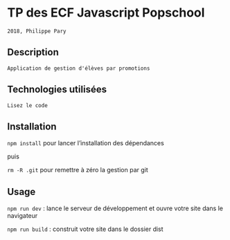 # TP des ECF Javascript Popschool

    2018, Philippe Pary

## Description 

    Application de gestion d'élèves par promotions

## Technologies utilisées

    Lisez le code

## Installation

`npm install` pour lancer l’installation des dépendances

puis

`rm -R .git` pour remettre à zéro la gestion par git

## Usage

`npm run dev` : lance le serveur de développement et ouvre votre site dans le navigateur

`npm run build` : construit votre site dans le dossier dist
